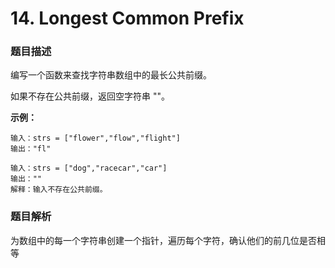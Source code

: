 # 14. Longest Common Prefix

### 题目描述

编写一个函数来查找字符串数组中的最长公共前缀。

如果不存在公共前缀，返回空字符串 ""。

**示例：**

```
输入：strs = ["flower","flow","flight"]
输出："fl"
```

```
输入：strs = ["dog","racecar","car"]
输出：""
解释：输入不存在公共前缀。
```

### 题目解析

为数组中的每一个字符串创建一个指针，遍历每个字符，确认他们的前几位是否相等